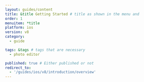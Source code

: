 ```yaml
---
layout: guides/content
title: &title Getting Started # title as shown in the menu and
order: 1
menuitem: *title
platform: ios
version: v8
category:
  - guide

tags: &tags # tags that are necessary
  - photo editor

published: true # Either published or not
redirect_to:
  - '/guides/ios/v8/introduction/overview'
---
```

